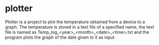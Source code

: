 # plotter
Plotter is a project to plot the temperature obtained from a device  to a graph. The temperature is stored in a text file of a specified name, the text file is named as  Temp_log\_\<year>\_\<month>_\<date>\_\<time>.txt and the program plots the graph of the date given to it as input
